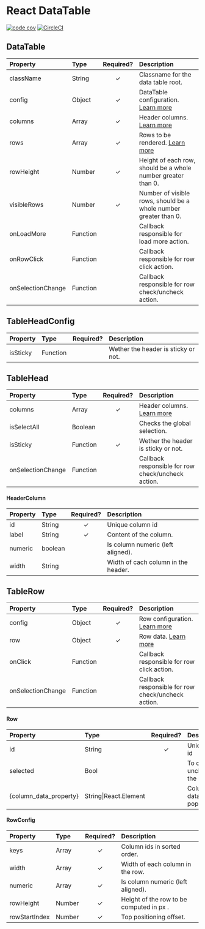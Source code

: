 # React DataTable

[![code cov](https://codecov.io/gh/NiketMalik/React-DataTablea/branch/master/graph/badge.svg)](https://codecov.io/gh/NiketMalik/React-DataTablea)
[![CircleCI](https://circleci.com/gh/NiketMalik/React-DataTable.svg?style=shield)](https://circleci.com/gh/NiketMalik/React-DataTable)

## DataTable

| Property          | Type     | Required? | Description                                                      |
| :---------------- | :------- | :-------: | :--------------------------------------------------------------- |
| className         | String   |     ✓     | Classname for the data table root.                               |
| config            | Object   |     ✓     | DataTable configuration. [Learn more](#TableHeadConfig)          |  |
| columns           | Array    |     ✓     | Header columns. [Learn more](#HeaderColumn)                      |
| rows              | Array    |     ✓     | Rows to be rendered. [Learn more](#Row)                          |
| rowHeight         | Number   |     ✓     | Height of each row, should be a whole number greater than 0.     |
| visibleRows       | Number   |     ✓     | Number of visible rows, should be a whole number greater than 0. |
| onLoadMore        | Function |           | Callback responsible for load more action.                       |
| onRowClick        | Function |           | Callback responsible for row click action.                       |
| onSelectionChange | Function |           | Callback responsible for row check/uncheck action.               |

## TableHeadConfig

| Property | Type     | Required? | Description                         |
| :------- | :------- | :-------: | :---------------------------------- |
| isSticky | Function |           | Wether the header is sticky or not. |

## TableHead

| Property          | Type     | Required? | Description                                        |
| :---------------- | :------- | :-------: | :------------------------------------------------- |
| columns           | Array    |     ✓     | Header columns. [Learn more](#HeaderColumn)        |
| isSelectAll       | Boolean  |           | Checks the global selection.                       |
| isSticky          | Function |     ✓     | Wether the header is sticky or not.                |
| onSelectionChange | Function |           | Callback responsible for row check/uncheck action. |

#### HeaderColumn

| Property | Type    | Required? | Description                         |
| :------- | :------ | :-------: | :---------------------------------- |
| id       | String  |     ✓     | Unique column id                    |
| label    | String  |     ✓     | Content of the column.              |
| numeric  | boolean |           | Is column numeric (left aligned).   |
| width    | String  |           | Width of cach column in the header. |

## TableRow

| Property          | Type     | Required? | Description                                        |
| :---------------- | :------- | :-------: | :------------------------------------------------- |
| config            | Object   |     ✓     | Row configuration. [Learn more](#RowConfig)        |
| row               | Object   |     ✓     | Row data. [Learn more](#Row)                       |
| onClick           | Function |           | Callback responsible for row click action.         |
| onSelectionChange | Function |           | Callback responsible for row check/uncheck action. |

#### Row

| Property               | Type                  | Required? | Description                  |
| :--------------------- | :-------------------- | :-------: | :--------------------------- |
| id                     | String                |     ✓     | Unique row id                |
| selected               | Bool                  |           | To check or uncheck the row. |
| {column_data_property} | String\|React.Element |           | Column data to be populated. |

#### RowConfig

| Property      | Type           | Required? | Description                              |
| :------------ | :------------- | :-------: | :--------------------------------------- |
| keys          | Array<String>  |     ✓     | Column ids in sorted order.              |
| width         | Array<String>  |     ✓     | Width of each column in the row.         |
| numeric       | Array<boolean> |     ✓     | Is column numeric (left aligned).        |
| rowHeight     | Number         |     ✓     | Height of the row to be computed in px . |
| rowStartIndex | Number         |     ✓     | Top positioning offset.                  |
